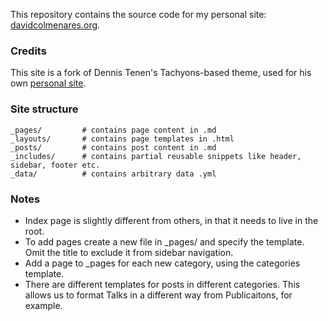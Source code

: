 This repository contains the source code for my personal site: [davidcolmenares.org](davicolmenares.org). 

### Credits
This site is a fork of Dennis Tenen's Tachyons-based theme, used for his own [personal site](http://denten.plaintext.in). 

### Site structure
```
_pages/         # contains page content in .md
_layouts/       # contains page templates in .html
_posts/         # contains post content in .md 
_includes/      # contains partial reusable snippets like header, sidebar, footer etc.
_data/          # contains arbitrary data .yml
```
### Notes 

- Index page is slightly different from others, in that it needs to live in the root.
- To add pages create a new file in _pages/ and specify the template. Omit the title to exclude it from sidebar navigation. 
- Add a page to _pages for each new category, using the categories template.
- There are different templates for posts in different categories. This allows us to format Talks in a different way from Publicaitons, for example.


